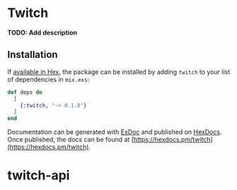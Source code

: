 # Twitch

**TODO: Add description**

## Installation

If [available in Hex](https://hex.pm/docs/publish), the package can be installed
by adding `twitch` to your list of dependencies in `mix.exs`:

```elixir
def deps do
  [
    {:twitch, "~> 0.1.0"}
  ]
end
```

Documentation can be generated with [ExDoc](https://github.com/elixir-lang/ex_doc)
and published on [HexDocs](https://hexdocs.pm). Once published, the docs can
be found at [https://hexdocs.pm/twitch](https://hexdocs.pm/twitch).

# twitch-api
